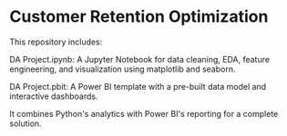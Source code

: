 # Customer Retention Optimization
This repository includes:

DA Project.ipynb: A Jupyter Notebook for data cleaning, EDA, feature engineering, and visualization using matplotlib and seaborn.

DA Project.pbit: A Power BI template with a pre-built data model and interactive dashboards.

It combines Python's analytics with Power BI's reporting for a complete solution.
